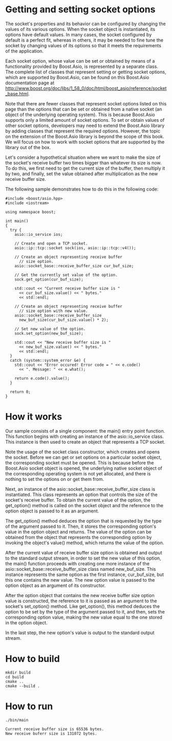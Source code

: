 # Getting and setting socket options

The socket's properties and its behavior can be configured by changing the values of its various options. When the socket object is instantiated, its options have default values. In many cases, the socket configured by default is a perfect fit, whereas in others, it may be needed to fine tune the socket by changing values of its options so that it meets the requirements of the application.

Each socket option, whose value can be set or obtained by means of a functionality provided by Boost.Asio, is represented by a separate class. The complete list of classes that represent setting or getting socket options, which are supported by Boost.Asio, can be found on this Boost.Asio documentation page at http://www.boost.org/doc/libs/1_58_0/doc/html/boost_asio/reference/socket_base.html.

Note that there are fewer classes that represent socket options listed on this page than the options that can be set or obtained from a native socket (an object of the underlying operating system). This is because Boost.Asio supports only a limited amount of socket options. To set or obtain values of other socket options, developers may need to extend the Boost.Asio library by adding classes that represent the required options. However, the topic on the extension of the Boost.Asio library is beyond the scope of this book. We will focus on how to work with socket options that are supported by the library out of the box.

Let's consider a hypothetical situation where we want to make the size of the socket's receive buffer two times bigger than whatever its size is now. To do this, we first need to get the current size of the buffer, then multiply it by two, and finally, set the value obtained after multiplication as the new receive buffer size.

The following sample demonstrates how to do this in the following code:
```
#include <boost/asio.hpp>
#include <iostream>

using namespace boost;

int main()
{
  try {
    asio::io_service ios;

    // Create and open a TCP socket.
    asio::ip::tcp::socket sock(ios, asio::ip::tcp::v4());

    // Create an object representing receive buffer
      // size option.
    asio::socket_base::receive_buffer_size cur_buf_size;

    // Get the currently set value of the option. 
    sock.get_option(cur_buf_size);

    std::cout << "Current receive buffer size is "
      << cur_buf_size.value() << " bytes."
      << std::endl;

    // Create an object representing receive buffer
      // size option with new value.
    asio::socket_base::receive_buffer_size
      new_buf_size(cur_buf_size.value() * 2);

    // Set new value of the option.
    sock.set_option(new_buf_size);

    std::cout << "New receive buffer size is "
      << new_buf_size.value() << " bytes."
      << std::endl;
  }
  catch (system::system_error &e) {
    std::cout << "Error occured! Error code = " << e.code()
      << ". Message: " << e.what();

    return e.code().value();
  }

  return 0;
}
```

# How it works

Our sample consists of a single component: the main() entry point function. This function begins with creating an instance of the asio::io_service class. This instance is then used to create an object that represents a TCP socket.

Note the usage of the socket class constructor, which creates and opens the socket. Before we can get or set options on a particular socket object, the corresponding socket must be opened. This is because before the Boost.Asio socket object is opened, the underlying native socket object of the corresponding operating system is not yet allocated, and there is nothing to set the options on or get them from.

Next, an instance of the asio::socket_base::receive_buffer_size class is instantiated. This class represents an option that controls the size of the socket's receive buffer. To obtain the current value of the option, the get_option() method is called on the socket object and the reference to the option object is passed to it as an argument.

The get_option() method deduces the option that is requested by the type of the argument passed to it. Then, it stores the corresponding option's value in the option object and returns. The value of the option can be obtained from the object that represents the corresponding option by invoking the object's value() method, which returns the value of the option.

After the current value of receive buffer size option is obtained and output to the standard output stream, in order to set the new value of this option, the main() function proceeds with creating one more instance of the asio::socket_base::receive_buffer_size class named new_buf_size. This instance represents the same option as the first instance, cur_buf_size, but this one contains the new value. The new option value is passed to the option object as an argument of its constructor.

After the option object that contains the new receive buffer size option value is constructed, the reference to it is passed as an argument to the socket's set_option() method. Like get_option(), this method deduces the option to be set by the type of the argument passed to it, and then, sets the corresponding option value, making the new value equal to the one stored in the option object.

In the last step, the new option's value is output to the standard output stream.


# How to build
```
mkdir build
cd build
cmake ..
cmake --build .
```

# How to run
```
./bin/main

Current receive buffer size is 65536 bytes.
New receive buferr size is 131072 bytes.
```
